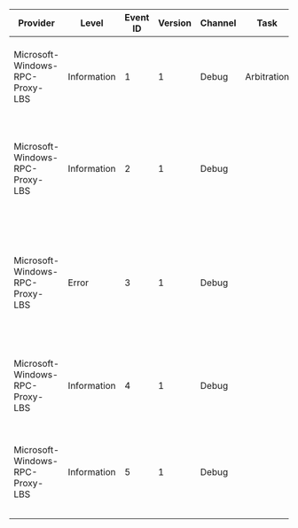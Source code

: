 Provider                         |  Level        |  Event ID  |  Version  |  Channel  |  Task         |  Opcode  |  Keyword  |  Message
---------------------------------|---------------|------------|-----------|-----------|---------------|----------|-----------|-----------------------------------------------------------------------------------------------------------------
Microsoft-Windows-RPC-Proxy-LBS  |  Information  |  1         |  1        |  Debug    |  Arbitration  |  Start   |           |  RPC/HTTP Load Balancing started arbitration for user {UserName}.
Microsoft-Windows-RPC-Proxy-LBS  |  Information  |  2         |  1        |  Debug    |               |  Stop    |           |  RPC/HTTP Load Balancing ended arbitration with status {Status} and will use server {ServerName}.
Microsoft-Windows-RPC-Proxy-LBS  |  Error        |  3         |  1        |  Debug    |               |  Stop    |           |  RPC/HTTP Load Balancing arbitration received conflicting results for user {UserName} from servers {ServerList}.
Microsoft-Windows-RPC-Proxy-LBS  |  Information  |  4         |  1        |  Debug    |               |  Start   |           |  RPC/HTTP Load Balancing added server {ServerName} to the list of live servers.
Microsoft-Windows-RPC-Proxy-LBS  |  Information  |  5         |  1        |  Debug    |               |  Stop    |           |  RPC/HTTP Load Balancing removed server {ServerName} from the list of live servers.